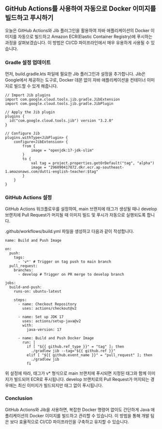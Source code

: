 ## GitHub Actions를 사용하여 자동으로 Docker 이미지를 빌드하고 푸시하기
오늘은 GitHub Actions와 Jib 플러그인을 활용하여 자바 애플리케이션의 Docker 이미지를 자동으로 빌드하고 Amazon ECR(Elastic Container Registry)에 푸시하는 과정을 살펴보겠습니다. 이 방법은 CI/CD 파이프라인에서 매우 유용하게 사용될 수 있습니다.


### Gradle 설정 업데이트
먼저, build.gradle.kts 파일에 필요한 Jib 플러그인과 설정을 추가합니다. Jib은 Google에서 제공하는 도구로, Docker 데몬 없이 자바 애플리케이션을 컨테이너 이미지로 빌드할 수 있게 해줍니다.

```
// Import Jib plugins
import com.google.cloud.tools.jib.gradle.JibExtension
import com.google.cloud.tools.jib.gradle.JibPlugin

// Apply the Jib plugin
plugins {
  id("com.google.cloud.tools.jib") version "3.2.0"
}

// Configure Jib
plugins.withType<JibPlugin> {
    configure<JibExtension> {
        from {
            image = "openjdk:17-jdk-slim"
        }
        to {
            val tag = project.properties.getOrDefault("tag", "alpha")
            image = "296090417872.dkr.ecr.ap-southeast-1.amazonaws.com/dutti-english-teacher:$tag"
        }
    }
}

```

### GitHub Actions 설정
GitHub Actions 워크플로우를 설정하여, main 브랜치에 태그가 생성될 때나 develop 브랜치에 Pull Request가 머지될 때 이미지 빌드 및 푸시가 자동으로 실행되도록 합니다.

.github/workflows/build.yml 파일을 생성하고 다음과 같이 작성합니다.


```
name: Build and Push Image

on:
  push:
    tags:
      - 'v*' # Trigger on tag push to main branch
  pull_request:
    branches:
      - develop # Trigger on PR merge to develop branch

jobs:
  build-and-push:
    runs-on: ubuntu-latest

    steps:
      - name: Checkout Repository
        uses: actions/checkout@v2

      - name: Set up JDK 17
        uses: actions/setup-java@v2
        with:
          java-version: 17

      - name: Build and Push Docker Image
        run: |
          if [ "${{ github.ref_type }}" = "tag" ]; then
            ./gradlew jib --tag="${{ github.ref }}"
          elif [ "${{ github.event_name }}" = "pull_request" ]; then
            ./gradlew jib
          fi

```

위 설정에 따라, 태그가 v* 형식으로 main 브랜치에 푸시되면 지정된 태그와 함께 이미지가 빌드되어 ECR로 푸시됩니다. develop 브랜치로의 Pull Request가 머지되는 경우에는 최신 이미지가 빌드되지만 태그 없이 푸시됩니다.


### Conclusion
GitHub Actions와 Jib을 사용하면, 복잡한 Docker 명령어 없이도 간단하게 Java 애플리케이션의 Docker 이미지를 빌드하고 관리할 수 있습니다. 이 방법을 통해 개발 팀은 보다 효율적으로 CI/CD 파이프라인을 구축하고 유지할 수 있습니다.

